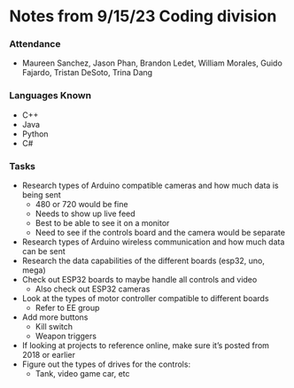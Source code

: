 # Notes from 9/15/23 Coding division
### Attendance
- Maureen Sanchez, Jason Phan, Brandon Ledet, William Morales, Guido Fajardo, Tristan DeSoto, Trina Dang  

### Languages Known
- C++
- Java
- Python
- C#

### Tasks
- Research types of Arduino compatible cameras and how much data is being sent
  - 480 or 720 would be fine  
  - Needs to show up live feed 
  - Best to be able to see it on a monitor
  - Need to see if the controls board and the camera would be separate
- Research types of Arduino wireless communication and how much data can be sent 
- Research the data capabilities of the different boards (esp32, uno, mega)
- Check out ESP32 boards to maybe handle all controls and video 
  - Also check out ESP32 cameras
- Look at the types of motor controller compatible to different boards
  - Refer to EE group
- Add more buttons
  - Kill switch
  - Weapon triggers
- If looking at projects to reference online, make sure it’s posted from 2018 or earlier
- Figure out the types of drives for the controls: 
  - Tank, video game car, etc
 

